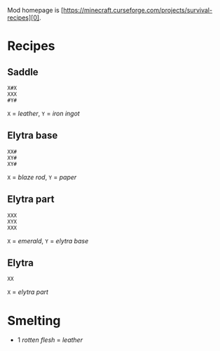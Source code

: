 Mod homepage is [https://minecraft.curseforge.com/projects/survival-recipes][0].

Recipes
=======

Saddle
------

    X#X
    XXX
    #Y#

`X` = *leather*, `Y` = *iron ingot*

Elytra base
-----------

    XX#
    XY#
    XY#

`X` = *blaze rod*, `Y` = *paper*

Elytra part
-----------

    XXX
    XYX
    XXX

`X` = *emerald*, `Y` = *elytra base*

Elytra
------

    XX

`X` = *elytra part*

Smelting
========

* 1 *rotten flesh* = *leather*

[0]: https://minecraft.curseforge.com/projects/survival-recipes
